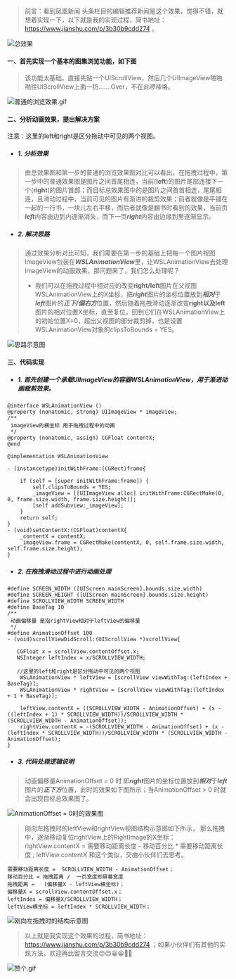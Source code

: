 
>前言：看到凤凰新闻 头条栏目的编辑推荐新闻是这个效果，觉得不错，就想着实现一下，以下就是我的实现过程，简书地址：https://www.jianshu.com/p/3b30b9cdd274 。

![总效果](https://upload-images.jianshu.io/upload_images/1708447-b9b1436cbe389dd2.gif?imageMogr2/auto-orient/strip)


#### 一、首先实现一个基本的图集浏览功能，如下图
>该功能太基础，直接先贴一个UIScrollView，然后几个UIImageView啪啪啪往UIScrollView上面一扔.......Over，不在此啰嗦咯。

![普通的浏览效果.gif](https://upload-images.jianshu.io/upload_images/1708447-b87e94dd842ccdbc.gif?imageMogr2/auto-orient/strip)

#### 二、分析动画效果，提出解决方案
注意：这里的left和right是区分拖动中可见的两个视图。

 * ##### 1. 分析效果
  
>    由总效果图和第一步的普通的浏览效果图对比可以看出，在拖拽过程中，第一步中的普通效果图是图片之间首尾相连，当前(**left**)的图片尾部连接下一个(**right**)的图片首部；而目标总效果图中的是图片之间首首相连，尾尾相连，且滑动过程中，当前可见的图片有渐进的裁剪效果；前者就像是平铺在一起的一行书，一块儿左右平移，而后者就像是翻书时看到的效果，当前页***left***内容由边到内逐渐消失，而下一页***right***内容由边缘到里逐渐显示。

* ##### 2. 解决思路
> 通过效果分析对比可知，我们需要在第一步的基础上把每一个图片视图ImageView包装在***WSLAnimationView***里，让WSLAnimationView去处理ImageView的动画效果，那问题来了，我们怎么处理呢？
 > * 我们可以在拖拽过程中相对应的改变**right/left**图片在父视图WSLAnimationView上的X坐标，把***right***图片的坐标位置放到***相对***于***left***图片的***正下/偏右方***位置，然后随着拖拽滑动逐渐改变**right以及left**图片的相对位置X坐标，直至复位，回到它们在WSLAnimationView上的初始位置X=0，超出父视图的部分裁剪掉，也是设置WSLAnimationView对象的clipsToBounds = YES。

![思路示意图](https://upload-images.jianshu.io/upload_images/1708447-a4efedcfe97280d1.png?imageMogr2/auto-orient/strip%7CimageView2/2/w/1240)

  #### 三、代码实现
  
* ##### 1. 首先创建一个承载UIImageView的容器WSLAnimationView，用于渐进动画裁剪效果。
```
@interface WSLAnimationView ()
@property (nonatomic, strong) UIImageView * imageView;
/**
 imageView的横坐标 用于拖拽过程中的动画
 */
@property (nonatomic, assign) CGFloat contentX;
@end

@implementation WSLAnimationView

- (instancetype)initWithFrame:(CGRect)frame{
    
    if (self = [super initWithFrame:frame]) {
        self.clipsToBounds = YES;
        _imageView = [[UIImageView alloc] initWithFrame:CGRectMake(0, 0, frame.size.width, frame.size.height)];
        [self addSubview:_imageView];
    }
    return self;
}
- (void)setContentX:(CGFloat)contentX{
    _contentX = contentX;
    _imageView.frame = CGRectMake(contentX, 0, self.frame.size.width, self.frame.size.height); 
}
```
  
* ##### 2. 在拖拽滑动过程中进行动画处理
   
```
#define SCREEN_WIDTH ([UIScreen mainScreen].bounds.size.width)
#define SCREEN_HEIGHT ([UIScreen mainScreen].bounds.size.height)
#define SCROLLVIEW_WIDTH SCREEN_WIDTH
#define BaseTag 10
/**
 动画偏移量 是指rightView相对于leftView的偏移量
 */
#define AnimationOffset 100
- (void)scrollViewDidScroll:(UIScrollView *)scrollView{
    
   CGFloat x = scrollView.contentOffset.x;
   NSInteger leftIndex = x/SCROLLVIEW_WIDTH;

   //这里的left和right是区分拖动中可见的两个视图
    WSLAnimationView * leftView = [scrollView viewWithTag:(leftIndex + BaseTag)];
    WSLAnimationView * rightView = [scrollView viewWithTag:(leftIndex + 1 + BaseTag)];

    leftView.contentX = ((SCROLLVIEW_WIDTH - AnimationOffset) + (x - ((leftIndex + 1) * SCROLLVIEW_WIDTH))/SCROLLVIEW_WIDTH * (SCROLLVIEW_WIDTH - AnimationOffset));
    rightView.contentX = -(SCROLLVIEW_WIDTH - AnimationOffset) + (x - (leftIndex * SCROLLVIEW_WIDTH))/SCROLLVIEW_WIDTH * (SCROLLVIEW_WIDTH - AnimationOffset);
}
```
* ##### 3. 代码处理逻辑说明
 
> 动画偏移量AnimationOffset = 0 时 即***right***图片的坐标位置放到***相对***于***left***图片的***正下方***位置，此时的效果如下图所示；当AnimationOffset > 0 时就会出现目标总效果图了。

![AnimationOffset = 0时的效果图](https://upload-images.jianshu.io/upload_images/1708447-cb8d35f74ca147d5.gif?imageMogr2/auto-orient/strip)

>刚向左拖拽时的leftView和rightView视图结构示意图如下所示，
那么拖拽中，逐渐移动复位rightView上的RightImage的X坐标：
  rightView.contentX  = 需要移动距离长度 - 移动百分比 * 需要移动距离长度 ;  leftView.contentX 和这个类似，交由小伙伴们去思考。
```
需要移动距离长度 =  SCROLLVIEW_WIDTH - AnimationOffset；
移动百分比 = 拖拽距离 /  一页宽度即屏幕宽度
拖拽距离 =   (偏移量X - leftView横坐标)；
偏移量X = scrollView.contentOffset.x；
leftIndex = 偏移量X/SCROLLVIEW_WIDTH；
leftView横坐标 = leftIndex * SCROLLVIEW_WIDTH；
```
![刚向左拖拽时的结构示意图](https://upload-images.jianshu.io/upload_images/1708447-a4efedcfe97280d1.png?imageMogr2/auto-orient/strip%7CimageView2/2/w/1240)


> 以上就是我实现这个效果的过程，简书地址：https://www.jianshu.com/p/3b30b9cdd274 ；如果小伙伴们有其他的实现方法，欢迎再此留言交流😊😊😀😀🤗🤗

![赞个.gif](https://upload-images.jianshu.io/upload_images/1708447-f802919fa2832613.gif?imageMogr2/auto-orient/strip)

